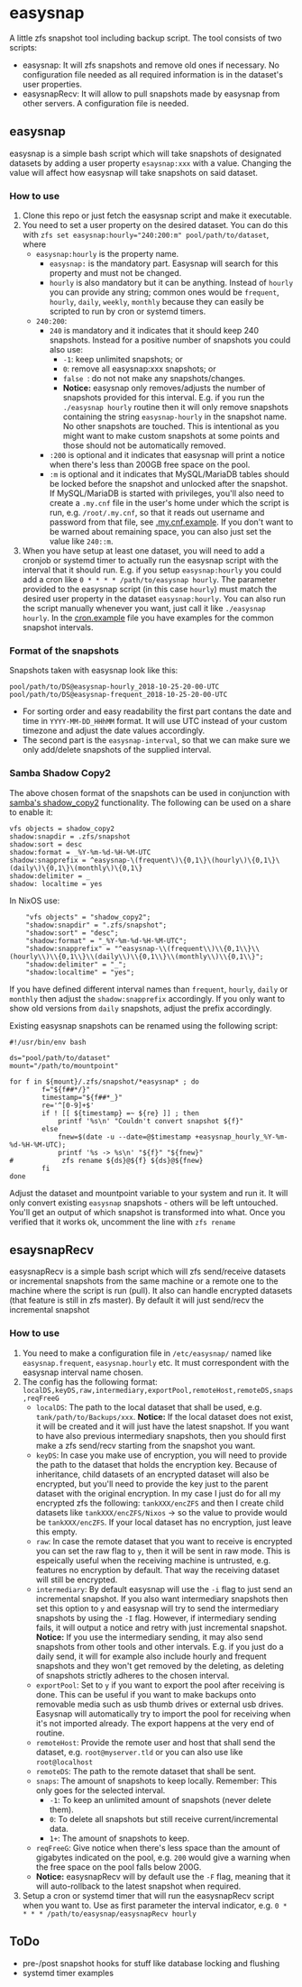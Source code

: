 # easysnap

A little zfs snapshot tool including backup script. The tool consists of two scripts:

* easysnap: It will zfs snapshots and remove old ones if necessary. No configuration file needed as all required information is in the dataset's user properties.
* easysnapRecv: It will allow to pull snapshots made by easysnap from other servers. A configuration file is needed.

## easysnap

easysnap is a simple bash script which will take snapshots of designated datasets by adding a user property `esaysnap:xxx` with a value. Changing the value will affect how easysnap will take snapshots on said dataset.

### How to use

1. Clone this repo or just fetch the easysnap script and make it executable.
1. You need to set a user property on the desired dataset. You can do this with `zfs set easysnap:hourly="240:200:m" pool/path/to/dataset`, where
   * `easysnap:hourly` is the property name.
      * `easysnap:` is the mandatory part. Easysnap will search for this property and must not be changed.
      * `hourly` is also mandatory but it can be anything. Instead of `hourly` you can provide any string; common ones would be `frequent`, `hourly`, `daily`, `weekly`, `monthly` because they can easily be scripted to run by cron or systemd timers.
   * `240:200`:
      * `240` is mandatory and it indicates that it should keep 240 snapshots. Instead for a positive number of snapshots you could also use:
         * `-1`: keep unlimited snapshots; or
         * `0`: remove all easysnap:xxx snapshots; or
         * `false `: do not not make any snapshots/changes.
         * __Notice:__ easysnap only removes/adjusts the number of snapshots provided for this interval. E.g. if you run the `./easysnap hourly` routine then it will only remove snapshots containing the string `easysnap-hourly` in the snapshot name. No other snapshots are touched. This is intentional as you might want to make custom snapshots at some points and those should not be automatically removed.
      * `:200` is optional and it indicates that easysnap will print a notice when there's less than 200GB free space on the pool.
      * `:m` is optional and it indicates that MySQL/MariaDB tables should be locked before the snapshot and unlocked after the snapshot. If MySQL/MariaDB is started with privileges, you'll also need to create a `.my.cnf` file in the user's home under which the script is run, e.g. `/root/.my.cnf`, so that it reads out username and password from that file, see [.my.cnf.example](.my.cnf.example). If you don't want to be warned about remaining space, you can also just set the value like `240::m`.
1. When you have setup at least one dataset, you will need to add a cronjob or systemd timer to actually run the easysnap script with the interval that it should run. E.g. if you setup `easysnap:hourly` you could add a cron like `0 * * * * /path/to/easysnap hourly`. The parameter provided to the easysnap script (in this case `hourly`) must match the desired user property in the dataset `easysnap:hourly`. You can also run the script manually whenever you want, just call it like `./easysnap hourly`. In the [cron.example](cron.example) file you have examples for the common snapshot intervals.

### Format of the snapshots

Snapshots taken with easysnap look like this:

```
pool/path/to/DS@easysnap-hourly_2018-10-25-20-00-UTC
pool/path/to/DS@easysnap-frequent_2018-10-25-20-00-UTC

```

* For sorting order and easy readability the first part contans the date and time in `YYYY-MM-DD_HHhMM` format. It will use UTC instead of your custom timezone and adjust the date values accordingly.
* The second part is the `easysnap-interval`, so that we can make sure we only add/delete snapshots of the supplied interval.

### Samba Shadow Copy2

The above chosen format of the snapshots can be used in conjunction with [samba's shadow_copy2](https://www.samba.org/samba/docs/current/man-html/vfs_shadow_copy2.8.html) functionality. The following can be used on a share to enable it:

```
vfs objects = shadow_copy2
shadow:snapdir = .zfs/snapshot
shadow:sort = desc
shadow:format = _%Y-%m-%d-%H-%M-UTC
shadow:snapprefix = ^easysnap-\(frequent\)\{0,1\}\(hourly\)\{0,1\}\(daily\)\{0,1\}\(monthly\)\{0,1\}
shadow:delimiter = _
shadow: localtime = yes
```

In NixOS use:

```
    "vfs objects" = "shadow_copy2";
    "shadow:snapdir" = ".zfs/snapshot";
    "shadow:sort" = "desc";
    "shadow:format" = "_%Y-%m-%d-%H-%M-UTC";
    "shadow:snapprefix" = "^easysnap-\\(frequent\\)\\{0,1\\}\\(hourly\\)\\{0,1\\}\\(daily\\)\\{0,1\\}\\(monthly\\)\\{0,1\\}";
    "shadow:delimiter" = "_";
    "shadow:localtime" = "yes";
```

If you have defined different interval names than `frequent`, `hourly`, `daily` or `monthly` then adjust the `shadow:snapprefix` accordingly. If you only want to show old versions from `daily` snapshots, adjust the prefix accordingly.

Existing easysnap snapshots can be renamed using the following script:

```
#!/usr/bin/env bash

ds="pool/path/to/dataset"
mount="/path/to/mountpoint"

for f in ${mount}/.zfs/snapshot/*easysnap* ; do
        f="${f##*/}"
        timestamp="${f##*_}"
        re='^[0-9]+$'
        if ! [[ ${timestamp} =~ ${re} ]] ; then
            printf '%s\n' "Couldn't convert snapshot ${f}"
        else
            fnew=$(date -u --date=@$timestamp +easysnap_hourly_%Y-%m-%d-%H-%M-UTC);
            printf '%s -> %s\n' "${f}" "${fnew}"
#            zfs rename ${ds}@${f} ${ds}@${fnew}
        fi
done
```

Adjust the dataset and mountpoint variable to your system and run it. It will only convert existing `easysnap` snapshots - others will be left untouched. You'll get an output of which snapshot is transformed into what. Once you verified that it works ok, uncomment the line with `zfs rename`

## esaysnapRecv

easysnapRecv is a simple bash script which will zfs send/receive datasets or incremental snapshots from the same machine or a remote one to the machine where the script is run (pull). It also can handle encrypted datasets (that feature is still in zfs master). By default it will just send/recv the incremental snapshot

### How to use

1. You need to make a configuration file in `/etc/easysnap/` named like `easysnap.frequent`, `easysnap.hourly` etc. It must correspondent with the easysnap interval name chosen.
1. The config has the following format: `localDS,keyDS,raw,intermediary,exportPool,remoteHost,remoteDS,snaps,reqFreeG`
   * `localDS`: The path to the local dataset that shall be used, e.g. `tank/path/to/Backups/xxx`. __Notice:__ If the local dataset does not exist, it will be created and it will just have the latest snapshot. If you want to have also previous intermediary snapshots, then you should first make a zfs send/recv starting from the snapshot you want.
   * `keyDS`: In case you make use of encryption, you will need to provide the path to the dataset that holds the encryption key. Because of inheritance, child datasets of an encrypted dataset will also be encrypted, but you'll need to provide the key just to the parent dataset with the original encryption. In my case I just do for all my encrypted zfs the following: `tankXXX/encZFS` and then I create child datasets like `tankXXX/encZFS/Nixos` -> so the value to provide would be `tankXXX/encZFS`. If your local dataset has no encryption, just leave this empty.
   * `raw`: In case the remote dataset that you want to receive is encrypted you can set the raw flag to `y`, then it will be sent in raw mode. This is espeically useful when the receiving machine is untrusted, e.g. features no encryption by default. That way the receiving dataset will still be encrypted.
   * `intermediary`: By default easysnap will use the `-i` flag to just send an incremental snapshot. If you also want intermediary snapshots then set this option to `y` and easysnap will try to send the intermediary snapshots by using the `-I` flag. However, if intermediary sending fails, it will output a notice and retry with just incremental snapshot. __Notice:__ If you use the intermediary sending, it may also send snapshots from other tools and other intervals. E.g. if you just do a daily send, it will for example also include hourly and frequent snapshots and they won't get removed by the deleting, as deleting of snapshots strictly adheres to the chosen interval.
   * `exportPool`: Set to `y` if you want to export the pool after receiving is done. This can be useful if you want to make backups onto removable media such as usb thumb drives or external usb drives. Easysnap will automatically try to import the pool for receiving when it's not imported already. The export happens at the very end of routine.
   * `remoteHost`: Provide the remote user and host that shall send the dataset, e.g. `root@myserver.tld` or you can also use like `root@localhost`
   * `remoteDS`: The path to the remote dataset that shall be sent.
   * `snaps`: The amount of snapshots to keep locally. Remember: This only goes for the selected interval.
      * `-1`: To keep an unlimited amount of snapshots (never delete them).
      * `0`: To delete all snapshots but still receive current/incremental data.
      * `1+`: The amount of snapshots to keep.
   * `reqFreeG`: Give notice when there's less space than the amount of gigabytes indicated on the pool, e.g. `200` would give a warning when the free space on the pool falls below 200G.
   * __Notice:__ easysnapRecv will by default use the `-F` flag, meaning that it will auto-rollback to the latest snapshot when required.
1. Setup a cron or systemd timer that will run the easysnapRecv script when you want to. Use as first parameter the interval indicator, e.g. `0 * * * * /path/to/easysnap/easysnapRecv hourly`

## ToDo

- pre-/post snapshot hooks for stuff like database locking and flushing
- systemd timer examples
